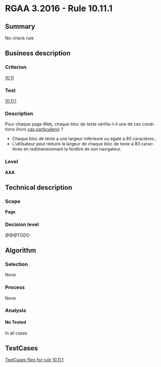# RGAA 3.2016 - Rule 10.11.1

## Summary
No-check rule


## Business description

### Criterion
[10.11](http://references.modernisation.gouv.fr/rgaa-accessibilite/2016/criteres.html#crit-10-11)

### Test
[10.11.1](http://references.modernisation.gouv.fr/rgaa-accessibilite/2016/criteres.html#test-10-11-1)

### Description
<div lang="fr">Pour chaque page Web, chaque bloc de texte v&#xE9;rifie-t-il une de ces conditions (hors <a href="http://references.modernisation.gouv.fr/rgaa-accessibilite/2016/cas-particuliers.html#cp-10-11" title="Cas particuliers pour le crit&#xE8;re 10.11">cas particuliers</a>)&nbsp;? <ul><li>Chaque bloc de texte a une largeur inf&#xE9;rieure ou &#xE9;gale &#xE0; 80 caract&#xE8;res&nbsp;;</li> <li>L&#x2019;utilisateur peut r&#xE9;duire la largeur de chaque bloc de texte &#xE0; 80 caract&#xE8;res en redimensionnant la fen&#xEA;tre de son navigateur.</li> </ul></div>

### Level
**AAA**


## Technical description

### Scope
**Page**

### Decision level
@@@TODO


## Algorithm

### Selection
None

### Process
None

### Analysis

#### No Tested
In all cases


##  TestCases

[TestCases files for rule 10.11.1](https://github.com/Asqatasun/Asqatasun/tree/develop/rules/rules-rgaa3.2016/src/test/resources/testcases/rgaa32016/Rgaa32016Rule101101/)


